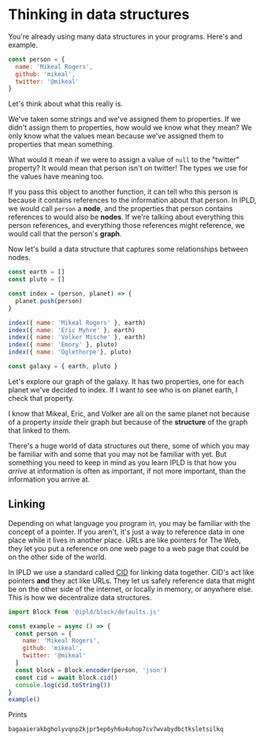 # Thinking in data structures

You're already using many data structures in your programs. Here's
and example.

```js
const person = {
  name: 'Mikeal Rogers',
  github: 'mikeal',
  twitter: '@mikeal'
}
```

Let's think about what this really is.

We've taken some strings and we've assigned them to properties.
If we didn't assign them to properties, how would we know what they mean?
We only know what the values mean because we've assigned them to
properties that mean something.

What would it mean if we were to assign a value of `null` to the "twitter"
property? It would mean that person isn't on twitter! The types we use
for the values have meaning too.

If you pass this object to another function, it can tell who this person is
because it contains references to the information about that person. In IPLD,
we would call `person` a **node**, and the properties that person contains references
to would also be **nodes**. If we're talking about everything this person references,
and everything those references might reference, we would call that the person's **graph**.

Now let's build a data structure that captures some relationships between
nodes.

```js
const earth = []
const pluto = []

const index = (person, planet) => {
  planet.push(person)
}

index({ name: 'Mikeal Rogers' }, earth)
index({ name: 'Eric Myhre' }, earth)
index({ name: 'Volker Mische' }, earth)
index({ name: 'Emory' }, pluto)
index({ name: 'Oglethorpe'}, pluto)

const galaxy = { earth, pluto }
```

Let's explore our graph of the galaxy. It has two properties, one for each planet
we've decided to index. If I want to see who is on planet earth, I check that property.

I know that Mikeal, Eric, and Volker are all on the same planet not because of a property
*inside* their graph but because of the **structure** of the graph that linked to them.

There's a huge world of data structures out there, some of which you may be familiar with
and some that you may not be familiar with yet. But something you need to keep in mind
as you learn IPLD is that how you *arrive* at information is often as important, if not more
important, than the information you arrive at.

## Linking

Depending on what language you program in, you may be familiar with the concept of a pointer.
If you aren't, it's just a way to reference data in one place while it lives in another place.
URLs are like pointers for The Web, they let you put a reference on one web page to a web page
that could be on the other side of the world.

In IPLD we use a standard called [CID]() for linking data together. CID's act like pointers **and**
they act like URLs. They let us safely reference data that might be on the other side of the
internet, or locally in memory, or anywhere else. This is how we decentralize data structures.

```js
import Block from '@ipld/block/defaults.js'

const example = async () => {
  const person = {
    name: 'Mikeal Rogers',
    github: 'mikeal',
    twitter: '@mikeal'
  }
  const block = Block.encoder(person, 'json')
  const cid = await block.cid()
  console.log(cid.toString())
}
example()
```
Prints
```
bagaaierakbgholyvqnp2kjpr5ep6yh6u4uhop7cv7wvabydbctksletsilkq
```


